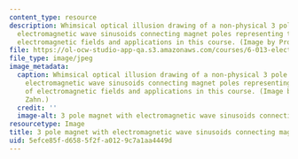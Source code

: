 ```yaml
---
content_type: resource
description: Whimsical optical illusion drawing of a non-physical 3 pole magnet with
  electromagnetic wave sinusoids connecting magnet poles representing the study of
  electromagnetic fields and applications in this course. (Image by Prof. Markus Zahn.)
file: https://ol-ocw-studio-app-qa.s3.amazonaws.com/courses/6-013-electromagnetics-and-applications-fall-2005/5efce85fd6585f2fa0129c7a1aa4449d_6-013f05-th.jpg
file_type: image/jpeg
image_metadata:
  caption: Whimsical optical illusion drawing of a non-physical 3 pole magnet with
    electromagnetic wave sinusoids connecting magnet poles representing the study
    of electromagnetic fields and applications in this course. (Image by Prof. Markus
    Zahn.)
  credit: ''
  image-alt: 3 pole magnet with electromagnetic wave sinusoids connecting magnet poles.
resourcetype: Image
title: 3 pole magnet with electromagnetic wave sinusoids connecting magnet poles
uid: 5efce85f-d658-5f2f-a012-9c7a1aa4449d
---
```

